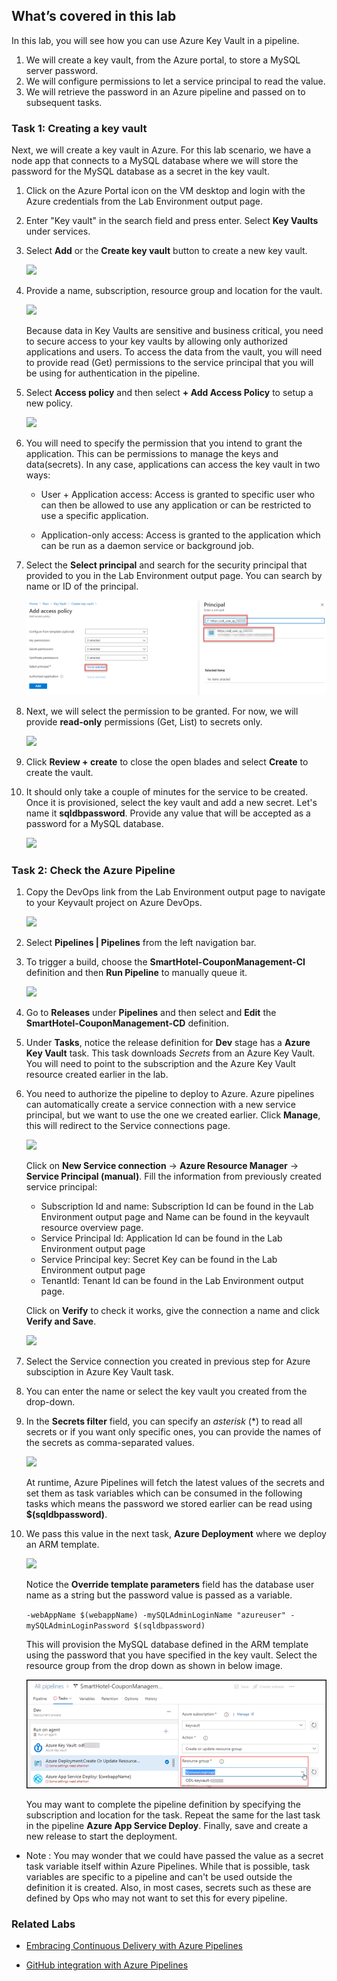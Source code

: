## What’s covered in this lab
In this lab, you will see how you can use Azure Key Vault in a pipeline.

1. We will create a key vault, from the Azure portal, to store a MySQL server password.
1. We will configure permissions to let a service principal to read the value.
1. We will retrieve the password in an Azure pipeline and passed on to subsequent tasks.

### Task 1: Creating a key vault

Next, we will create a key vault in Azure. For this lab scenario, we have a node app that connects to a MySQL database where we will store the password for the MySQL database as a secret in the key vault.

1. Click on the Azure Portal icon on the VM desktop and login with the Azure credentials from the Lab Environment output page.

1. Enter "Key vault" in the search field and press enter. Select **Key Vaults** under services.

1. Select **Add** or the **Create key vault** button to create a new key vault.

    ![](images/addkeyvault.png)

1. Provide a name, subscription, resource group and location for the vault.

     ![](images/kv-create.png)

    Because data in Key Vaults are sensitive and business critical, you need to secure access to your key vaults by allowing only authorized applications and users. To access the data from the vault, you will need to provide read (Get) permissions to the service principal that you will be using for authentication in the pipeline. 

1. Select **Access policy** and then select **+ Add Access Policy** to setup a new policy.

     ![](images/kv_t2_s5.PNG)

1. You will need to specify the permission that you intend to grant the application. This can be permissions to manage the keys and data(secrets). In any case, applications can access the key vault in two ways:

    * User + Application access: Access is granted to specific user who can then be allowed to use any application or can be restricted to use a specific application. 

    * Application-only access: Access is granted to the application which can be run as a daemon service or background job. 

1. Select the **Select principal**  and search for the security principal that provided to you in the Lab Environment output page. You can search by name or ID of the principal.

    ![](images/select-sp.png)

1. Next, we will select the permission to be granted. For now, we will provide **read-only** permissions (Get, List) to secrets only.

    ![](images/kv_t2_s8.PNG)

1.  Click **Review + create** to close the open blades and select **Create** to create the vault.

1. It should only take a couple of minutes for the service to be created. Once it is provisioned, select the key vault and add a new secret. Let's name it **sqldbpassword**. Provide any value that will be accepted as a password for a MySQL database.

    ![](images/createsecretnew.png)

### Task 2: Check the Azure Pipeline

1. Copy the DevOps link from the Lab Environment output page to navigate to your Keyvault project on Azure DevOps.

    ![](images/project.png)

1. Select **Pipelines \| Pipelines** from the left navigation bar.

1. To trigger a build, choose the **SmartHotel-CouponManagement-CI** definition and then **Run Pipeline** to manually queue it.

    ![](images/kv_t3_s3.PNG)

1. Go to **Releases** under **Pipelines** and then select and **Edit** the **SmartHotel-CouponManagement-CD** definition.

1. Under **Tasks**, notice the release definition for **Dev** stage has a **Azure Key Vault** task. This task downloads *Secrets* from an Azure Key Vault. You will need to point to the subscription and the Azure Key Vault resource created earlier in the lab.

1. You need to authorize the pipeline to deploy to Azure. Azure pipelines can automatically create a service connection with a new service principal, but we want to use the one we created earlier. Click **Manage**, this will redirect to the Service connections page. 
    
    ![](images/clickmanage.png)

   Click on **New Service connection** -> **Azure Resource Manager** -> **Service Principal (manual)**.
   Fill the information from previously created service principal:

    -  Subscription Id and name: Subscription Id can be found in the Lab Environment output page and Name can be found in the keyvault resource overview page.
    -  Service Principal Id: Application Id can be found in the Lab Environment output page
    -  Service Principal key: Secret Key can be found in the Lab Environment output page
    -  TenantId: Tenant Id can be found in the Lab Environment output page.

    Click on **Verify** to check it works, give the connection a name and click **Verify and Save**.

    ![](images/SC-create.png)
   
1. Select the Service connection you created in previous step for Azure subsciption in Azure Key Vault task.  

1. You can enter the name or select the key vault you created from the drop-down.

1. In the **Secrets filter** field, you can specify an *asterisk* (*) to read all secrets or if you want only specific ones, you can provide the names of the secrets as comma-separated values.

    ![](images/keyvaulttask.png)

    At runtime, Azure Pipelines will fetch the latest values of the secrets and set them as task variables which can be consumed in the following tasks which means the password we stored earlier can be read using **$(sqldbpassword)**.

1. We pass this value in the next task, **Azure Deployment** where we deploy an ARM template.

    ![](images/armtemplatedeploytask.png)

   Notice the **Override template parameters** field has the database user name as a string but the password value is passed as a variable.

   `-webAppName $(webappName) -mySQLAdminLoginName "azureuser" -mySQLAdminLoginPassword $(sqldbpassword)`

   This will provision the MySQL database defined in the ARM template using the password that you have specified in the key vault. 
   Select the resource group from the drop down as shown in below image. 

    ![Iimage.](https://raw.githubusercontent.com/CloudLabs-MOC/azuredevopslabs/az400-badri/labs/vstsextend/azurekeyvault/images/rgselect.png)

   You may want to complete the pipeline definition by specifying the subscription and location for the task. Repeat the same for the last task in the pipeline **Azure App Service Deploy**. Finally, save and create a new release to start the deployment.
   
- Note : You may wonder that we could have passed the value as a secret task variable itself within Azure Pipelines. While that is possible, task variables are specific to a pipeline and can't be used outside the definition it is created. Also, in most cases, secrets such as these are defined by Ops who may not want to set this for every pipeline.

### Related Labs
* [Embracing Continuous Delivery with Azure Pipelines](https://azuredevopslabs.com/labs/azuredevops/continuousdeployment/)

* [GitHub integration with Azure Pipelines](https://azuredevopslabs.com/labs/vstsextend/github-azurepipelines/)
